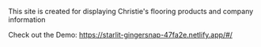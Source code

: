 This site is created for displaying Christie's flooring products and company information

Check out the Demo: https://starlit-gingersnap-47fa2e.netlify.app/#/
